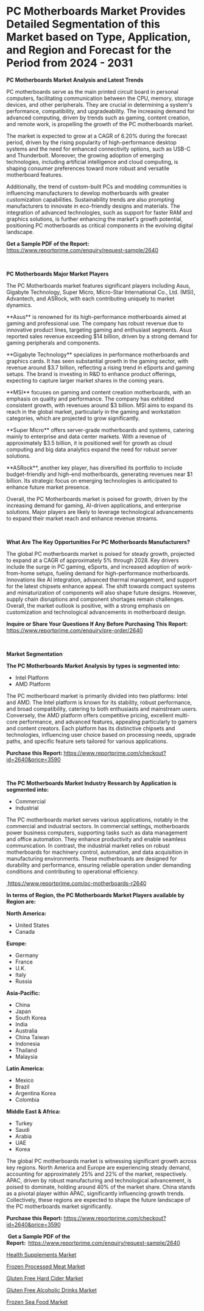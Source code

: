 <p><h1>PC Motherboards Market Provides Detailed Segmentation of this Market based on Type, Application, and Region and Forecast for the Period from 2024 - 2031</h1></p><p><strong>PC Motherboards Market Analysis and Latest Trends</strong></p>
<p><p>PC motherboards serve as the main printed circuit board in personal computers, facilitating communication between the CPU, memory, storage devices, and other peripherals. They are crucial in determining a system's performance, compatibility, and upgradeability. The increasing demand for advanced computing, driven by trends such as gaming, content creation, and remote work, is propelling the growth of the PC motherboards market.</p><p>The market is expected to grow at a CAGR of 6.20% during the forecast period, driven by the rising popularity of high-performance desktop systems and the need for enhanced connectivity options, such as USB-C and Thunderbolt. Moreover, the growing adoption of emerging technologies, including artificial intelligence and cloud computing, is shaping consumer preferences toward more robust and versatile motherboard features.</p><p>Additionally, the trend of custom-built PCs and modding communities is influencing manufacturers to develop motherboards with greater customization capabilities. Sustainability trends are also prompting manufacturers to innovate in eco-friendly designs and materials. The integration of advanced technologies, such as support for faster RAM and graphics solutions, is further enhancing the market's growth potential, positioning PC motherboards as critical components in the evolving digital landscape.</p></p>
<p><strong>Get a Sample PDF of the Report:&nbsp;</strong> <a href="https://www.reportprime.com/enquiry/request-sample/2640?utm_campaign=1901&utm_medium=2&utm_source=Github&utm_content=ia&utm_term=24122024&utm_id=pc-motherboards">https://www.reportprime.com/enquiry/request-sample/2640</a></p>
<p>&nbsp;</p>
<p><strong>PC Motherboards Major Market Players</strong></p>
<p><p>The PC Motherboards market features significant players including Asus, Gigabyte Technology, Super Micro, Micro-Star International Co., Ltd. (MSI), Advantech, and ASRock, with each contributing uniquely to market dynamics.</p><p>**Asus** is renowned for its high-performance motherboards aimed at gaming and professional use. The company has robust revenue due to innovative product lines, targeting gaming and enthusiast segments. Asus reported sales revenue exceeding $14 billion, driven by a strong demand for gaming peripherals and components.</p><p>**Gigabyte Technology** specializes in performance motherboards and graphics cards. It has seen substantial growth in the gaming sector, with revenue around $3.7 billion, reflecting a rising trend in eSports and gaming setups. The brand is investing in R&D to enhance product offerings, expecting to capture larger market shares in the coming years.</p><p>**MSI** focuses on gaming and content creation motherboards, with an emphasis on quality and performance. The company has exhibited consistent growth, with revenues around $3 billion. MSI aims to expand its reach in the global market, particularly in the gaming and workstation categories, which are projected to grow significantly.</p><p>**Super Micro** offers server-grade motherboards and systems, catering mainly to enterprise and data center markets. With a revenue of approximately $3.5 billion, it is positioned well for growth as cloud computing and big data analytics expand the need for robust server solutions.</p><p>**ASRock**, another key player, has diversified its portfolio to include budget-friendly and high-end motherboards, generating revenues near $1 billion. Its strategic focus on emerging technologies is anticipated to enhance future market presence.</p><p>Overall, the PC Motherboards market is poised for growth, driven by the increasing demand for gaming, AI-driven applications, and enterprise solutions. Major players are likely to leverage technological advancements to expand their market reach and enhance revenue streams.</p></p>
<p>&nbsp;</p>
<p><strong>What Are The Key Opportunities For PC Motherboards Manufacturers?</strong></p>
<p><p>The global PC motherboards market is poised for steady growth, projected to expand at a CAGR of approximately 5% through 2028. Key drivers include the surge in PC gaming, eSports, and increased adoption of work-from-home setups, fueling demand for high-performance motherboards. Innovations like AI integration, advanced thermal management, and support for the latest chipsets enhance appeal. The shift towards compact systems and miniaturization of components will also shape future designs. However, supply chain disruptions and component shortages remain challenges. Overall, the market outlook is positive, with a strong emphasis on customization and technological advancements in motherboard design.</p></p>
<p><strong>Inquire or Share Your Questions If Any Before Purchasing This Report:</strong> <a href="https://www.reportprime.com/enquiry/pre-order/2640?utm_campaign=1901&utm_medium=2&utm_source=Github&utm_content=ia&utm_term=24122024&utm_id=pc-motherboards">https://www.reportprime.com/enquiry/pre-order/2640</a></p>
<p>&nbsp;</p>
<p><strong>Market Segmentation</strong></p>
<p><strong>The PC Motherboards Market Analysis by types is segmented into:</strong></p>
<p><ul><li>Intel Platform</li><li>AMD Platform</li></ul></p>
<p><p>The PC motherboard market is primarily divided into two platforms: Intel and AMD. The Intel platform is known for its stability, robust performance, and broad compatibility, catering to both enthusiasts and mainstream users. Conversely, the AMD platform offers competitive pricing, excellent multi-core performance, and advanced features, appealing particularly to gamers and content creators. Each platform has its distinctive chipsets and technologies, influencing user choice based on processing needs, upgrade paths, and specific feature sets tailored for various applications.</p></p>
<p><strong>Purchase this Report:&nbsp;</strong><a href="https://www.reportprime.com/checkout?id=2640&price=3590&utm_campaign=1901&utm_medium=2&utm_source=Github&utm_content=ia&utm_term=24122024&utm_id=pc-motherboards">https://www.reportprime.com/checkout?id=2640&price=3590</a></p>
<p>&nbsp;</p>
<p><strong>The PC Motherboards Market Industry Research by Application is segmented into:</strong></p>
<p><ul><li>Commercial</li><li>Industrial</li></ul></p>
<p><p>The PC motherboards market serves various applications, notably in the commercial and industrial sectors. In commercial settings, motherboards power business computers, supporting tasks such as data management and office automation. They enhance productivity and enable seamless communication. In contrast, the industrial market relies on robust motherboards for machinery control, automation, and data acquisition in manufacturing environments. These motherboards are designed for durability and performance, ensuring reliable operation under demanding conditions and contributing to operational efficiency.</p></p>
<p><a href="https://www.reportprime.com/pc-motherboards-r2640?utm_campaign=1901&utm_medium=2&utm_source=Github&utm_content=ia&utm_term=24122024&utm_id=pc-motherboards">&nbsp;https://www.reportprime.com/pc-motherboards-r2640</a></p>
<p><strong>In terms of Region, the PC Motherboards Market Players available by Region are:</strong></p>
<p>
    <p> <strong> North America: </strong>
        <ul>
            <li>United States</li>
            <li>Canada</li>
        </ul>
        </p> 
    <p> <strong> Europe: </strong>
        <ul>
            <li>Germany</li>
            <li>France</li>
            <li>U.K.</li>
            <li>Italy</li>
            <li>Russia</li>
        </ul>
        </p> 
    <p> <strong> Asia-Pacific: </strong>
        <ul>
            <li>China</li>
            <li>Japan</li>
            <li>South Korea</li>
            <li>India</li>
            <li>Australia</li>
            <li>China Taiwan</li>
            <li>Indonesia</li>
            <li>Thailand</li>
            <li>Malaysia</li>
        </ul>
        </p> 
    <p> <strong> Latin America: </strong>
        <ul>
            <li>Mexico</li>
            <li>Brazil</li>
            <li>Argentina Korea</li>
            <li>Colombia</li>
        </ul>
        </p> 
    <p> <strong> Middle East & Africa: </strong>
        <ul>
            <li>Turkey</li>
            <li>Saudi</li>
            <li>Arabia</li>
            <li>UAE</li>
            <li>Korea</li>
        </ul>
    </p>
    </p>
<p><p>The global PC motherboards market is witnessing significant growth across key regions. North America and Europe are experiencing steady demand, accounting for approximately 25% and 22% of the market, respectively. APAC, driven by robust manufacturing and technological advancement, is poised to dominate, holding around 40% of the market share. China stands as a pivotal player within APAC, significantly influencing growth trends. Collectively, these regions are expected to shape the future landscape of the PC motherboards market significantly.</p></p>
<p><strong>Purchase this Report: </strong><a href="https://www.reportprime.com/checkout?id=2640&price=3590&utm_campaign=1901&utm_medium=2&utm_source=Github&utm_content=ia&utm_term=24122024&utm_id=pc-motherboards">https://www.reportprime.com/checkout?id=2640&price=3590</a></p>
<p>&nbsp;<strong>Get a Sample PDF of the Report:&nbsp;&nbsp;</strong><a href="https://www.reportprime.com/enquiry/request-sample/2640?utm_campaign=1901&utm_medium=2&utm_source=Github&utm_content=ia&utm_term=24122024&utm_id=pc-motherboards">https://www.reportprime.com/enquiry/request-sample/2640</a></p>
<p><strong></strong></p>
<p><p><a href="https://www.linkedin.com/pulse/global-health-supplements-market-set-grow-despite-change-bi8wc?utm_campaign=1901&utm_medium=2&utm_source=Github&utm_content=ia&utm_term=24122024&utm_id=pc-motherboards">Health Supplements Market</a></p><p><a href="https://www.linkedin.com/pulse/data-global-frozen-processed-meat-markets-share-size-growth-xivoe?utm_campaign=1901&utm_medium=2&utm_source=Github&utm_content=ia&utm_term=24122024&utm_id=pc-motherboards">Frozen Processed Meat Market</a></p><p><a href="https://www.linkedin.com/pulse/anticipated-cagr-56-gluten-free-hard-cider-market-analysis-6lxne?utm_campaign=1901&utm_medium=2&utm_source=Github&utm_content=ia&utm_term=24122024&utm_id=pc-motherboards">Gluten Free Hard Cider Market</a></p><p><a href="https://www.linkedin.com/pulse/gluten-free-alcoholic-drinks-market-outlook-2024-2031-company-bmajc?utm_campaign=1901&utm_medium=2&utm_source=Github&utm_content=ia&utm_term=24122024&utm_id=pc-motherboards">Gluten Free Alcoholic Drinks Market</a></p><p><a href="https://www.linkedin.com/pulse/global-frozen-sea-food-market-research-2024-2031-technology-gxrue?utm_campaign=1901&utm_medium=2&utm_source=Github&utm_content=ia&utm_term=24122024&utm_id=pc-motherboards">Frozen Sea Food Market</a></p></p>